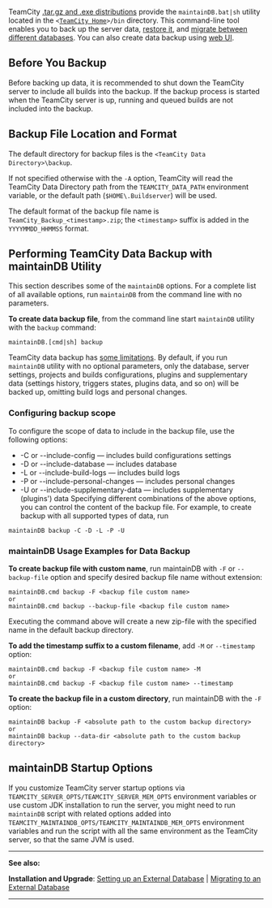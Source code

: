 [//]: # (title: Creating Backup via maintainDB command-line tool)
[//]: # (auxiliary-id: Creating Backup via maintainDB command-line tool)

TeamCity [.tar.gz and .exe distributions](installing-and-configuring-the-teamcity-server.md) provide the `maintainDB.bat|sh` utility located in the `<`[`TeamCity Home`](teamcity-home-directory.md)`>/bin` directory.  This command\-line tool enables you to back up the server data, [restore it](restoring-teamcity-data-from-backup.md), and [migrate between different databases](migrating-to-an-external-database.md). You can also create data backup using [web UI](creating-backup-from-teamcity-web-ui.md).

<tag-list of="chapter" mode="tree" depth="4"/>

## Before You Backup

Before backing up data, it is recommended to shut down the TeamCity server to include all builds into the backup. If the backup process is started when the TeamCity server is up, running and queued builds are not included into the backup.

## Backup File Location and Format

The default directory for backup files is the `<TeamCity Data Directory>\backup`.

<note>

If not specified otherwise with the `-A` option, TeamCity will read the TeamCity Data Directory path from the `TEAMCITY_DATA_PATH` environment variable, or the default path (`$HOME\.Buildserver`) will be used.
</note>

The default format of the backup file name is `TeamCity_Backup_<timestamp>.zip`; the `<timestamp>` suffix is added in the `YYYYMMDD_HHMMSS` format.

## Performing TeamCity Data Backup with maintainDB Utility

This section describes some of the `maintainDB` options. For a complete list of all available options, run `maintainDB` from the command line with no parameters.

__To create data backup file__, from the command line start `maintainDB` utility with the `backup` command:


```Plain Text
maintainDB.[cmd|sh] backup
```



TeamCity data backup has [some limitations](teamcity-data-backup.md#Backing+up+Data). By default, if you run `maintainDB` utility with no optional parameters,  only the database, server settings, projects and builds configurations, plugins and supplementary data (settings history, triggers states, plugins data, and so on) will be backed up, omitting build logs and personal changes.

### Configuring backup scope

To configure the scope of data to include in the backup file, use the following options:
* \-C or \-\-include\-config — includes build configurations settings
* \-D or \-\-include\-database — includes database
* \-L or \-\-include\-build\-logs — includes build logs
* \-P or \-\-include\-personal\-changes — includes personal changes
* \-U or \-\-include\-supplementary\-data — includes supplementary (plugins') data
Specifying different combinations of the above options, you can control the content of the backup file. For example, to create backup with all supported types of data, run


```Plain Text
maintainDB backup -C -D -L -P -U
```




[//]: # (Internal note. Do not delete. "Creating Backup via maintainDB command-line toold102e196.txt")    




### maintainDB Usage Examples for Data Backup

__To create backup file with custom name__, run maintainDB with `-F` or `--backup-file` option and specify desired backup file name without extension:


```Plain Text
maintainDB.cmd backup -F <backup file custom name>
or
maintainDB.cmd backup --backup-file <backup file custom name>

```


Executing the command above will create a new zip\-file with the specified name in the default backup directory.



__To add the timestamp suffix to a custom filename__, add `-M` or `--timestamp` option:


```Plain Text
maintainDB.cmd backup -F <backup file custom name> -M
or
maintainDB.cmd backup -F <backup file custom name> --timestamp

```


__To create the backup file in a custom directory__, run maintainDB with the `-F` option:


```Plain Text
maintainDB backup -F <absolute path to the custom backup directory>
or
maintainDB backup --data-dir <absolute path to the custom backup directory>
```



## maintainDB Startup Options

If you customize TeamCity server startup options via `TEAMCITY_SERVER_OPTS/TEAMCITY_SERVER_MEM_OPTS` environment variables or use custom JDK installation to run the server, you might need to run `maintainDB` script with related options added into `TEAMCITY_MAINTAINDB_OPTS/TEAMCITY_MAINTAINDB_MEM_OPTS` environment variables and run the script with all the same environment as the TeamCity server, so that the same JVM is used.
 
 
 __  __

__See also:__


__Installation and Upgrade__: [Setting up an External Database](setting-up-an-external-database.md) | [Migrating to an External Database](migrating-to-an-external-database.md)

__ __